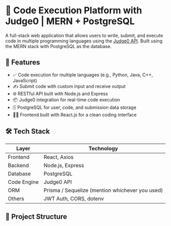 # 🧠 Code Execution Platform with Judge0 | MERN + PostgreSQL

A full-stack web application that allows users to write, submit, and execute code in multiple programming languages using the [Judge0 API](https://judge0.com/). Built using the MERN stack with PostgreSQL as the database.

## 🚀 Features

- ✅ Code execution for multiple languages (e.g., Python, Java, C++, JavaScript)
- ✍️ Submit code with custom input and receive output
- 🌐 RESTful API built with Node.js and Express
- 📦 Judge0 integration for real-time code execution
- 🗄️ PostgreSQL for user, code, and submission data storage
- 👨‍💻 Frontend built with React.js for a clean coding interface

## 🛠️ Tech Stack

| Layer       | Technology         |
|-------------|--------------------|
| Frontend    | React, Axios       |
| Backend     | Node.js, Express   |
| Database    | PostgreSQL         |
| Code Engine | Judge0 API         |
| ORM         | Prisma / Sequelize (mention whichever you used) |
| Others      | JWT Auth, CORS, dotenv |

## 📂 Project Structure

